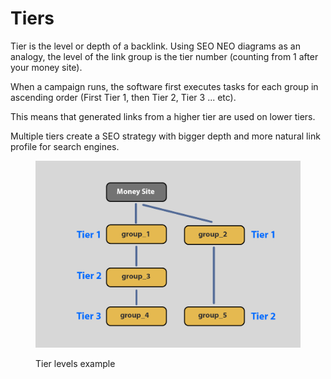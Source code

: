 # Tiers

Tier is the level or depth of a backlink. Using SEO NEO diagrams as an analogy, the level of the link group is the tier number (counting from 1 after your money site).

When a campaign runs, the software first executes tasks for each group in ascending order (First Tier 1, then Tier 2, Tier 3 ... etc).

This means that generated links from a higher tier are used on lower tiers.

Multiple tiers create a SEO strategy with bigger depth and more natural link profile for search engines.

<figure><img src="../../.gitbook/assets/diagram_tiers.jpg" alt=""><figcaption><p>Tier levels example</p></figcaption></figure>



